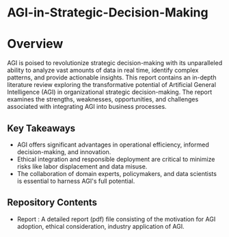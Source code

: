 # AGI-in-Strategic-Decision-Making

# Overview

AGI is poised to revolutionize strategic decision-making with its unparalleled ability to analyze vast amounts of data in real time, identify complex patterns, and provide actionable insights. This report contains an in-depth literature review exploring the transformative potential of Artificial General Intelligence (AGI) in organizational strategic decision-making. The report examines the strengths, weaknesses, opportunities, and challenges associated with integrating AGI into business processes.

## Key Takeaways
  - AGI offers significant advantages in operational efficiency, informed decision-making, and innovation.
  - Ethical integration and responsible deployment are critical to minimize risks like labor displacement and data misuse.
  - The collaboration of domain experts, policymakers, and data scientists is essential to harness AGI's full potential.

## Repository Contents
  - Report : A detailed report (pdf) file consisting of the motivation for AGI adoption, ethical consideration, industry application of AGI.

